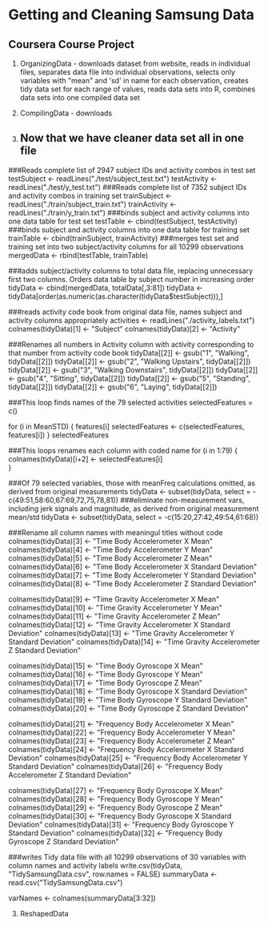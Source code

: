 Getting and Cleaning Samsung Data
=================

## Coursera Course Project

1. OrganizingData - downloads dataset from website, reads in individual files, separates data file into individual observations, selects only variables with "mean" and 'sd' in name for each observation, creates tidy data set for each range of values, reads data sets into R, combines data sets into one compiled data set

2. CompilingData - downloads 
3. ## Now that we have cleaner data set all in one file

###Reads complete list of 2947 subject IDs and activity combos in test set
testSubject <- readLines("./test/subject_test.txt")
testActivity <- readLines("./test/y_test.txt")
###Reads complete list of 7352 subject IDs and activity combos in training set
trainSubject <- readLines("./train/subject_train.txt")
trainActivity <- readLines("./train/y_train.txt")
###binds subject and activity columns into one data table for test set
testTable <- cbind(testSubject, testActivity)
###binds subject and activity columns into one data table for training set
trainTable <- cbind(trainSubject, trainActivity)
###merges test set and training set into two subject/activity columns for all 10299 observations
mergedData <- rbind(testTable, trainTable)

###adds subject/activity columns to total data file, replacing unnecessary first two columns. Orders data table by subject number in increasing order
tidyData <- cbind(mergedData, totalData[,3:81])
tidyData <- tidyData[order(as.numeric(as.character(tidyData$testSubject))),]

###reads activity code book from original data file, names subject and activity columns appropriately 
activities <- readLines("./activity_labels.txt")
colnames(tidyData)[1] <- "Subject"
colnames(tidyData)[2] <- "Activity"

###Renames all numbers in Activity column with activity corresponding to that number from activity code book
tidyData[[2]] <- gsub("1", "Walking", tidyData[[2]])
tidyData[[2]] <- gsub("2", "Walking Upstairs", tidyData[[2]])
tidyData[[2]] <- gsub("3", "Walking Downstairs", tidyData[[2]])
tidyData[[2]] <- gsub("4", "Sitting", tidyData[[2]])
tidyData[[2]] <- gsub("5", "Standing", tidyData[[2]])
tidyData[[2]] <- gsub("6", "Laying", tidyData[[2]])
  
###This loop finds names of the 79 selected activities
selectedFeatures = c()

for (i in MeanSTD)
{
  features[i]
  selectedFeatures <- c(selectedFeatures, features[i])
}
selectedFeatures

###This loops renames each column with coded name
for (i in 1:79)
{
  colnames(tidyData)[i+2] <- selectedFeatures[i]                 
}

###Of 79 selected variables, those with meanFreq calculations omitted, as derived from original measurements
tidyData <- subset(tidyData, select = -c(49:51,58:60,67:69,72,75,78,81))
###eliminate non-measurement vars, including jerk signals and magnitude, as derived from original measurement mean/std
tidyData <- subset(tidyData, select = -c(15:20,27:42,49:54,61:68))

###Rename all column names with meaningul titles without code
colnames(tidyData)[3] <- "Time Body Accelerometer X Mean"
colnames(tidyData)[4] <- "Time Body Accelerometer Y Mean"
colnames(tidyData)[5] <- "Time Body Accelerometer Z Mean"
colnames(tidyData)[6] <- "Time Body Accelerometer X Standard Deviation"
colnames(tidyData)[7] <- "Time Body Accelerometer Y Standard Deviation"
colnames(tidyData)[8] <- "Time Body Accelerometer Z Standard Deviation"

colnames(tidyData)[9] <- "Time Gravity Accelerometer X Mean"
colnames(tidyData)[10] <- "Time Gravity Accelerometer Y Mean"
colnames(tidyData)[11] <- "Time Gravity Accelerometer Z Mean"
colnames(tidyData)[12] <- "Time Gravity Accelerometer X Standard Deviation"
colnames(tidyData)[13] <- "Time Gravity Accelerometer Y Standard Deviation"
colnames(tidyData)[14] <- "Time Gravity Accelerometer Z Standard Deviation"

colnames(tidyData)[15] <- "Time Body Gyroscope X Mean"
colnames(tidyData)[16] <- "Time Body Gyroscope Y Mean"
colnames(tidyData)[17] <- "Time Body Gyroscope Z Mean"
colnames(tidyData)[18] <- "Time Body Gyroscope X Standard Deviation"
colnames(tidyData)[19] <- "Time Body Gyroscope Y Standard Deviation"
colnames(tidyData)[20] <- "Time Body Gyroscope Z Standard Deviation"

colnames(tidyData)[21] <- "Frequency Body Accelerometer X Mean"
colnames(tidyData)[22] <- "Frequency Body Accelerometer Y Mean"
colnames(tidyData)[23] <- "Frequency Body Accelerometer Z Mean"
colnames(tidyData)[24] <- "Frequency Body Accelerometer X Standard Deviation"
colnames(tidyData)[25] <- "Frequency Body Accelerometer Y Standard Deviation"
colnames(tidyData)[26] <- "Frequency Body Accelerometer Z Standard Deviation"

colnames(tidyData)[27] <- "Frequency Body Gyroscope X Mean"
colnames(tidyData)[28] <- "Frequency Body Gyroscope Y Mean"
colnames(tidyData)[29] <- "Frequency Body Gyroscope Z Mean"
colnames(tidyData)[30] <- "Frequency Body Gyroscope X Standard Deviation"
colnames(tidyData)[31] <- "Frequency Body Gyroscope Y Standard Deviation"
colnames(tidyData)[32] <- "Frequency Body Gyroscope Z Standard Deviation"

###writes Tidy data file with all 10299 observations of 30 variables with column names and activity labels
write.csv(tidyData, "TidySamsungData.csv", row.names = FALSE)
summaryData <- read.csv("TidySamsungData.csv")

varNames <- colnames(summaryData[3:32])

3. ReshapedData










